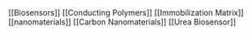 [[Biosensors]]
[[Conducting Polymers]]
[[Immobilization Matrix]]
[[nanomaterials]]
[[Carbon Nanomaterials]]
[[Urea Biosensor]]
